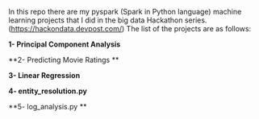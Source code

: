In this repo there are my pyspark (Spark in Python language) machine learning projects that I did in the big data Hackathon series. (https://hackondata.devpost.com/)
The list of the projects are as follows:

**1- Principal Component Analysis**

**2- Predicting Movie Ratings **

**3- Linear Regression**

**4- entity_resolution.py**

**5-  log_analysis.py **


